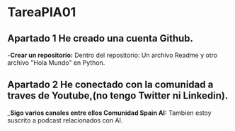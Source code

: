 # TareaPIA01
## Apartado 1 He creado una cuenta  Github.
-**Crear un repositorio:**
Dentro del repositorio: Un archivo Readme y otro archivo "Hola Mundo" en Python.
## Apartado 2 He conectado con la comunidad a traves de Youtube,(no tengo Twitter ni Linkedin).
_**Sigo varios canales entre ellos Comunidad Spain AI:**
Tambien estoy suscrito a podcast relacionados con AI.
